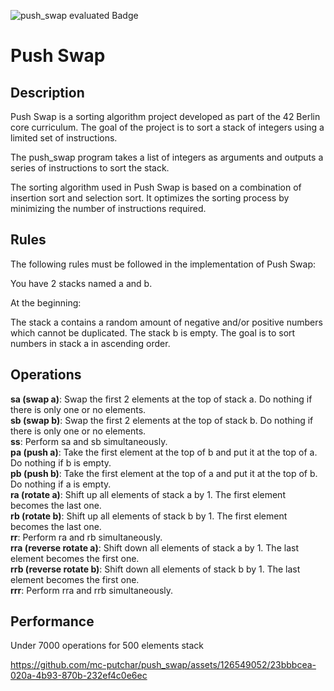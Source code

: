 
![push_swap evaluated Badge](https://github.com/mc-putchar/push_swap/assets/126549052/5c2a8a8a-26f1-4ec2-b0e5-d2b6251d3106)

# Push Swap<br>
## Description<br>
Push Swap is a sorting algorithm project developed as part of the 42 Berlin core curriculum. The goal of the project is to sort a stack of integers using a limited set of instructions.

The push_swap program takes a list of integers as arguments and outputs a series of instructions to sort the stack.

The sorting algorithm used in Push Swap is based on a combination of insertion sort and selection sort. It optimizes the sorting process by minimizing the number of instructions required.

## Rules
The following rules must be followed in the implementation of Push Swap:

You have 2 stacks named a and b.

At the beginning:

The stack a contains a random amount of negative and/or positive numbers which cannot be duplicated.
The stack b is empty.
The goal is to sort numbers in stack a in ascending order.

## Operations

**sa (swap a)**: Swap the first 2 elements at the top of stack a. Do nothing if there is only one or no elements.<br>
**sb (swap b)**: Swap the first 2 elements at the top of stack b. Do nothing if there is only one or no elements.<br>
**ss**: Perform sa and sb simultaneously.<br>
**pa (push a)**: Take the first element at the top of b and put it at the top of a. Do nothing if b is empty.<br>
**pb (push b)**: Take the first element at the top of a and put it at the top of b. Do nothing if a is empty.<br>
**ra (rotate a)**: Shift up all elements of stack a by 1. The first element becomes the last one.<br>
**rb (rotate b)**: Shift up all elements of stack b by 1. The first element becomes the last one.<br>
**rr**: Perform ra and rb simultaneously.<br>
**rra (reverse rotate a)**: Shift down all elements of stack a by 1. The last element becomes the first one.<br>
**rrb (reverse rotate b)**: Shift down all elements of stack b by 1. The last element becomes the first one.<br>
**rrr**: Perform rra and rrb simultaneously.<br>


## Performance
Under 7000 operations for 500 elements stack

https://github.com/mc-putchar/push_swap/assets/126549052/23bbbcea-020a-4b93-870b-232ef4c0e6ec

